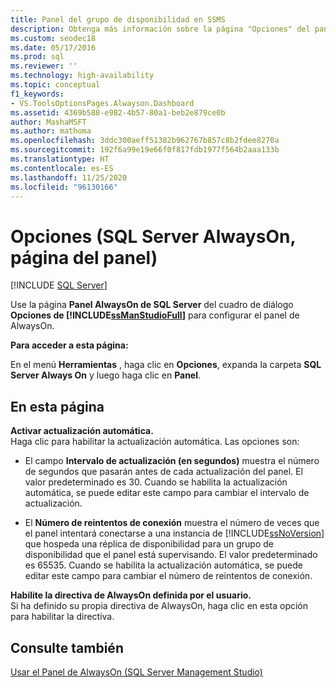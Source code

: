 ```yaml
---
title: Panel del grupo de disponibilidad en SSMS
description: Obtenga más información sobre la página "Opciones" del panel de grupos de disponibilidad Always On de SQL Server en SQL Server Management Studio.
ms.custom: seodec18
ms.date: 05/17/2016
ms.prod: sql
ms.reviewer: ''
ms.technology: high-availability
ms.topic: conceptual
f1_keywords:
- VS.ToolsOptionsPages.Alwayson.Dashboard
ms.assetid: 4369b588-e982-4b57-80a1-beb2e879ce0b
author: MashaMSFT
ms.author: mathoma
ms.openlocfilehash: 3ddc300aeff51382b962767b857c8b2fdee8270a
ms.sourcegitcommit: 192f6a99e19e66f0f817fdb1977f564b2aaa133b
ms.translationtype: HT
ms.contentlocale: es-ES
ms.lasthandoff: 11/25/2020
ms.locfileid: "96130166"
---
```

# <a name="options-sql-server-always-on-dashboard-page"></a>Opciones (SQL Server AlwaysOn, página del panel)
[!INCLUDE [SQL Server](../../../includes/applies-to-version/sqlserver.md)]

  Use la página **Panel AlwaysOn de SQL Server** del cuadro de diálogo **Opciones de [!INCLUDE[ssManStudioFull](../../../includes/ssmanstudiofull-md.md)]** para configurar el panel de AlwaysOn.  
  
 **Para acceder a esta página:**  
  
 En el menú **Herramientas** , haga clic en **Opciones**, expanda la carpeta **SQL Server Always On** y luego haga clic en **Panel**.  
  
## <a name="on-this-page"></a>En esta página  
 **Activar actualización automática.**  
 Haga clic para habilitar la actualización automática. Las opciones son:  
  
-   El campo **Intervalo de actualización (en segundos)** muestra el número de segundos que pasarán antes de cada actualización del panel. El valor predeterminado es 30. Cuando se habilita la actualización automática, se puede editar este campo para cambiar el intervalo de actualización.  
  
-   El **Número de reintentos de conexión** muestra el número de veces que el panel intentará conectarse a una instancia de [!INCLUDE[ssNoVersion](../../../includes/ssnoversion-md.md)] que hospeda una réplica de disponibilidad para un grupo de disponibilidad que el panel está supervisando. El valor predeterminado es 65535. Cuando se habilita la actualización automática, se puede editar este campo para cambiar el número de reintentos de conexión.  
  
 **Habilite la directiva de AlwaysOn definida por el usuario.**  
 Si ha definido su propia directiva de AlwaysOn, haga clic en esta opción para habilitar la directiva.  
  
## <a name="see-also"></a>Consulte también  
 [Usar el Panel de AlwaysOn &#40;SQL Server Management Studio&#41;](../../../database-engine/availability-groups/windows/use-the-always-on-dashboard-sql-server-management-studio.md)  
  
  
